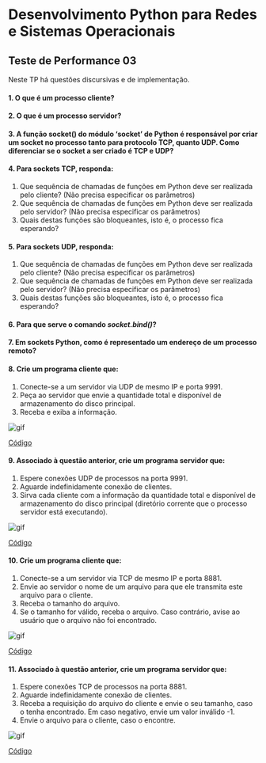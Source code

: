 # Desenvolvimento Python para Redes e Sistemas Operacionais

## Teste de Performance 03

Neste TP há questões discursivas e de implementação.

#### 1. O que é um processo cliente?

#### 2. O que é um processo servidor?

#### 3. A função socket() do módulo ‘socket’ de Python é responsável por criar um socket no processo tanto para protocolo TCP, quanto UDP. Como diferenciar se o socket a ser criado é TCP e UDP?

#### 4. Para sockets TCP, responda:

1. Que sequência de chamadas de funções em Python deve ser realizada pelo cliente? (Não precisa especificar os parâmetros)
1. Que sequência de chamadas de funções em Python deve ser realizada pelo servidor? (Não precisa especificar os parâmetros)
1. Quais destas funções são bloqueantes, isto é, o processo fica esperando?

#### 5. Para sockets UDP, responda:

1. Que sequência de chamadas de funções em Python deve ser realizada pelo cliente? (Não precisa especificar os parâmetros)
1. Que sequência de chamadas de funções em Python deve ser realizada pelo servidor? (Não precisa especificar os parâmetros)
1. Quais destas funções são bloqueantes, isto é, o processo fica esperando?

#### 6. Para que serve o comando _socket.bind()_?

#### 7. Em sockets Python, como é representado um endereço de um processo remoto?

#### 8. Crie um programa cliente que:

1. Conecte-se a um servidor via UDP de mesmo IP e porta 9991.
1. Peça ao servidor que envie a quantidade total e disponível de armazenamento do disco principal.
1. Receba e exiba a informação.

![gif](/gifs/questao08.gif)

[Código](https://github.com/franciscocamellon/Desenvolvimento_Python_para_Redes_e_Sistemas_Operacionais/blob/master/TP03/questao08.py)

#### 9. Associado à questão anterior, crie um programa servidor que:

1. Espere conexões UDP de processos na porta 9991.
1. Aguarde indefinidamente conexão de clientes.
1. Sirva cada cliente com a informação da quantidade total e disponível de armazenamento do disco principal (diretório corrente que o processo servidor está executando).

![gif](/gifs/questao09.gif)

[Código](https://github.com/franciscocamellon/Desenvolvimento_Python_para_Redes_e_Sistemas_Operacionais/blob/master/TP03/questao09.py)

#### 10. Crie um programa cliente que:

1. Conecte-se a um servidor via TCP de mesmo IP e porta 8881.
1. Envie ao servidor o nome de um arquivo para que ele transmita este arquivo para o cliente.
1. Receba o tamanho do arquivo.
1. Se o tamanho for válido, receba o arquivo. Caso contrário, avise ao usuário que o arquivo não foi encontrado.

![gif](/gifs/questao10.gif)

[Código](https://github.com/franciscocamellon/Desenvolvimento_Python_para_Redes_e_Sistemas_Operacionais/blob/master/TP03/questao10.py)

#### 11. Associado à questão anterior, crie um programa servidor que:

1. Espere conexões TCP de processos na porta 8881.
1. Aguarde indefinidamente conexão de clientes.
1. Receba a requisição do arquivo do cliente e envie o seu tamanho, caso o tenha encontrado. Em caso negativo, envie um valor inválido -1.
1. Envie o arquivo para o cliente, caso o encontre.

![gif](/gifs/questao11.gif)

[Código](https://github.com/franciscocamellon/Desenvolvimento_Python_para_Redes_e_Sistemas_Operacionais/blob/master/TP03/questao11.py)
